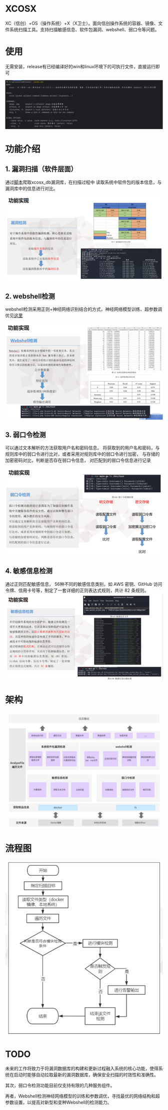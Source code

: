 # XCOSX

XC（信创）+OS（操作系统）+X（X卫士）。面向信创操作系统的容器、镜像、文件系统扫描工具。支持扫描敏感信息、软件包漏洞、webshell、弱口令等问题。

# 使用

无需安装，release有已经编译好的win和linux环境下的可执行文件，直接运行即可

![img6.png](img/img6.png)


# 功能介绍
## 1. 漏洞扫描（软件层面）

通过[脚本](https://github.com/gtqbhksl/xcosx_db)爬取xcosx_db漏洞库，在扫描过程中 读取系统中软件包的版本信息，与漏洞库中的信息进行对比。

![img.png](img/img.png)

## 2. webshell检测

webshell检测采用正则+神经网络识别结合的方式，神经网络模型训练、超参数调优见[这里](https://github.com/gtqbhksl/xcosx_webshell_detect)

![img3.png](img/img3.png)

## 3. 弱口令检测

可以通过文本解析的方法获取用户名和密码信息。 将获取到的用户名和密码，与规则库中的弱口令进行比对，或者采用对规则库中的弱口令进行加密， 与存储的加密密码对比，判断是否存在弱口令信息， 对匹配到的弱口令信息进行记录

![img4.png](img/img4.png)

## 4. 敏感信息检测

通过正则匹配敏感信息， 56种不同的敏感信息类别，如 AWS 密钥、GitHub 访问令牌、信用卡号等，制定了一套详细的正则表达式规则，共计 82 条规则。
![img5.png](img/img5.png)


# 架构

![img1.png](img/img1.png)

# 流程图

![img2.png](img/img2.png)

# TODO

未来的工作将致力于将漏洞数据库的构建和更新过程融入系统的核心功能，使得系统在启动时能够自动拉取最新的漏洞数据库，确保安全扫描的时效性和准确性。

其次，弱口令检测功能目前仅支持有限的几种服务组件。

再者，Webshell检测神经网络模型的训练和参数调优，寻找最优的网络结构和超参数设置，以提高对新型和变种Webshell的检测能力。